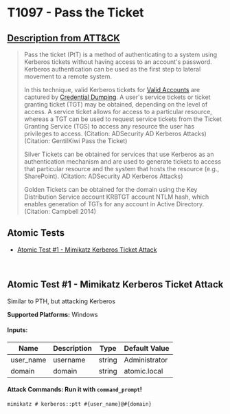 # T1097 - Pass the Ticket
## [Description from ATT&CK](https://attack.mitre.org/wiki/Technique/T1097)
<blockquote>Pass the ticket (PtT) is a method of authenticating to a system using Kerberos tickets without having access to an account's password. Kerberos authentication can be used as the first step to lateral movement to a remote system.

In this technique, valid Kerberos tickets for [Valid Accounts](https://attack.mitre.org/techniques/T1078) are captured by [Credential Dumping](https://attack.mitre.org/techniques/T1003). A user's service tickets or ticket granting ticket (TGT) may be obtained, depending on the level of access. A service ticket allows for access to a particular resource, whereas a TGT can be used to request service tickets from the Ticket Granting Service (TGS) to access any resource the user has privileges to access. (Citation: ADSecurity AD Kerberos Attacks) (Citation: GentilKiwi Pass the Ticket)

Silver Tickets can be obtained for services that use Kerberos as an authentication mechanism and are used to generate tickets to access that particular resource and the system that hosts the resource (e.g., SharePoint). (Citation: ADSecurity AD Kerberos Attacks)

Golden Tickets can be obtained for the domain using the Key Distribution Service account KRBTGT account NTLM hash, which enables generation of TGTs for any account in Active Directory. (Citation: Campbell 2014)</blockquote>

## Atomic Tests

- [Atomic Test #1 - Mimikatz Kerberos Ticket Attack](#atomic-test-1---mimikatz-kerberos-ticket-attack)


<br/>

## Atomic Test #1 - Mimikatz Kerberos Ticket Attack
Similar to PTH, but attacking Kerberos

**Supported Platforms:** Windows


#### Inputs:
| Name | Description | Type | Default Value | 
|------|-------------|------|---------------|
| user_name | username | string | Administrator|
| domain | domain | string | atomic.local|


#### Attack Commands: Run it with `command_prompt`! 
```
mimikatz # kerberos::ptt #{user_name}@#{domain}
```






<br/>
